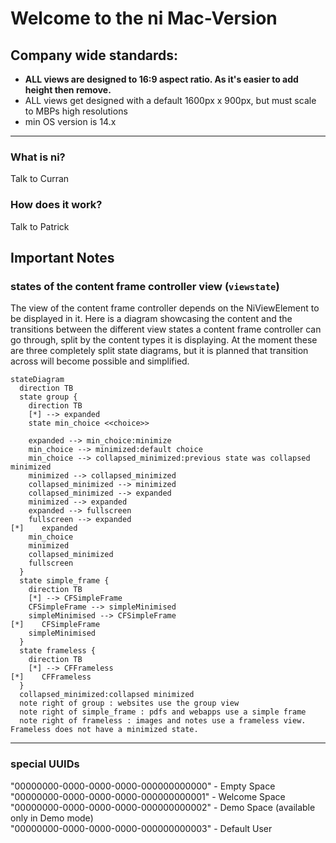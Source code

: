 # Welcome to the ni Mac-Version


## Company wide standards:

- **ALL views are designed to 16:9 aspect ratio. As it's easier to add height then remove.**
- ALL views get designed with a default 1600px x 900px, but must scale to MBPs high resolutions
- min OS version is 14.x

---  

### What is ni?

Talk to Curran

### How does it work?

Talk to Patrick

## Important Notes

### states of the content frame controller view (`viewstate`)

The view of the content frame controller depends on the NiViewElement to be displayed in it. Here is a diagram showcasing the content and the transitions between the different view states a content frame controller can go through, split by the content types it is displaying. At the moment these are three completely split state diagrams, but it is planned that transition across will become possible and simplified.  

```mermaid
stateDiagram
  direction TB
  state group {
    direction TB
    [*] --> expanded
    state min_choice <<choice>>

    expanded --> min_choice:minimize
    min_choice --> minimized:default choice
    min_choice --> collapsed_minimized:previous state was collapsed minimized
    minimized --> collapsed_minimized
    collapsed_minimized --> minimized
    collapsed_minimized --> expanded
    minimized --> expanded
    expanded --> fullscreen
    fullscreen --> expanded
[*]    expanded
    min_choice
    minimized
    collapsed_minimized
    fullscreen
  }
  state simple_frame {
    direction TB
    [*] --> CFSimpleFrame
    CFSimpleFrame --> simpleMinimised
    simpleMinimised --> CFSimpleFrame
[*]    CFSimpleFrame
    simpleMinimised
  }
  state frameless {
    direction TB
    [*] --> CFFrameless
[*]    CFFrameless
  }
  collapsed_minimized:collapsed minimized
  note right of group : websites use the group view
  note right of simple_frame : pdfs and webapps use a simple frame
  note right of frameless : images and notes use a frameless view. Frameless does not have a minimized state.
```

---  

### special UUIDs

"00000000-0000-0000-0000-000000000000" - Empty Space  
"00000000-0000-0000-0000-000000000001" - Welcome Space  
"00000000-0000-0000-0000-000000000002" - Demo Space (available only in Demo mode)  
"00000000-0000-0000-0000-000000000003" - Default User
